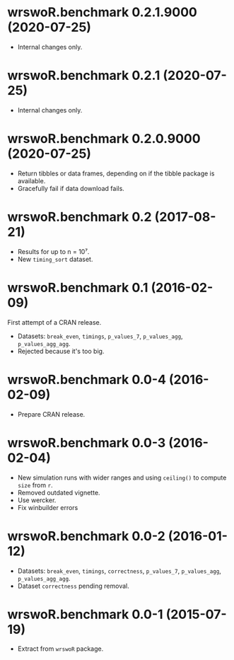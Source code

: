 # wrswoR.benchmark 0.2.1.9000 (2020-07-25)

- Internal changes only.


# wrswoR.benchmark 0.2.1 (2020-07-25)

- Internal changes only.


# wrswoR.benchmark 0.2.0.9000 (2020-07-25)

- Return tibbles or data frames, depending on if the tibble package is available.
- Gracefully fail if data download fails.


# wrswoR.benchmark 0.2 (2017-08-21)

- Results for up to n = 10⁷.
- New `timing_sort` dataset.


# wrswoR.benchmark 0.1 (2016-02-09)

First attempt of a CRAN release.

- Datasets: `break_even`, `timings`, `p_values_7`, `p_values_agg`, `p_values_agg_agg`.
- Rejected because it's too big.


# wrswoR.benchmark 0.0-4 (2016-02-09)

- Prepare CRAN release.


# wrswoR.benchmark 0.0-3 (2016-02-04)

- New simulation runs with wider ranges and using `ceiling()` to compute `size` from `r`.
- Removed outdated vignette.
- Use wercker.
- Fix winbuilder errors


# wrswoR.benchmark 0.0-2 (2016-01-12)

- Datasets: `break_even`, `timings`, `correctness`, `p_values_7`, `p_values_agg`, `p_values_agg_agg`.
- Dataset `correctness` pending removal.


# wrswoR.benchmark 0.0-1 (2015-07-19)

- Extract from `wrswoR` package.

